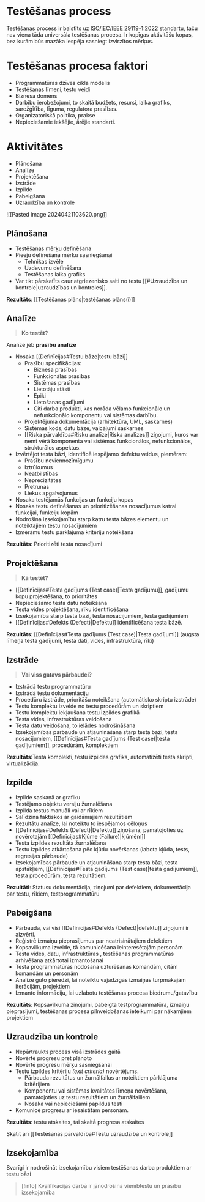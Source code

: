 # Testēšanas process

Testēšanas process ir balstīts uz [ISO/IEC/IEEE 29119-1:2022](https://www.iso.org/standard/81291.html) standartu, taču nav viena tāda universāla testēšanas procesa.
Ir kopīgas aktivitāšu kopas, bez kurām būs mazāka iespēja sasniegt izvirzītos mērķus.

# Testēšanas procesa faktori

- Programmatūras dzīves cikla modelis
- Testēšanas līmeņi, testu veidi
- Biznesa domēns
- Darbību ierobežojumi, to skaitā budžets, resursi, laika grafiks, sarežģītība, līguma, regulatora prasības.
- Organizatoriskā politika, prakse
- Nepieciešamie iekšējie, ārējie standarti.
# Aktivitātes

- Plānošana
- Analīze
- Projektēšana
- Izstrāde
- Izpilde
- Pabeigšana
- Uzraudzība un kontrole

![[Pasted image 20240421103620.png]]
## Plānošana
- Testēšanas mērķu definēšana
- Pieeju definēšana mērķu sasniegšanai
	- Tehnikas izvēle
	- Uzdevumu definēšana
	- Testēšanas laika grafiks
- Var tikt pārskatīts caur atgriezenisko saiti no testu [[#Uzraudzība un kontrole|uzraudzības un kontroles]].

**Rezultāts**: [[Testēšanas plāns|testēšanas plāns(i)]]

## Analīze
> **Ko testēt?**

Analīze jeb **prasību analīze**
- Nosaka [[Definīcijas#Testu bāze|testu bāzi]]
	- Prasību specifikācijas:
		- Biznesa prasības
		- Funkcionālās prasības
		- Sistēmas prasības
		- Lietotāju stāsti
		- Epiki
		- Lietošanas gadījumi
		- Citi darba produkti, kas norāda vēlamo funkcionālo un nefunkcionālo komponentu vai sistēmas darbību.
	- Projektējuma dokumentācija (arhitektūra, UML, saskarnes)
	- Sistēmas kods, datu bāze, vaicājumi saskarnes
	- [[Riska pārvaldība#Risku analīze|Riska analīzes]] ziņojumi, kuros var ņemt vērā komponenta vai sistēmas funkcionālos, nefunkcionālos, strukturālos aspektus.
- Izvērtējot testa bāzi, identificē iespējamo defektu veidus, piemēram:
	- Prasību neviennozīmīgumu
	- Iztrūkumus
	- Neatbilstības
	- Neprecizitātes
	- Pretrunas
	- Liekus apgalvojumus
- Nosaka testējamās funkcijas un funkciju kopas
- Nosaka testu definēšanas un prioritizēšanas nosacījumus katrai funkcijai, funkciju kopām
- Nodrošina izsekojamību starp katru testa bāzes elementu un noteiktajiem testu nosacījumiem
- Izmērāmu testu pārklājuma kritēriju noteikšana

**Rezultāts**: Prioritizēti testa nosacījumi
## Projektēšana
> **Kā testēt?**

- [[Definīcijas#Testa gadījums (Test case)|Testa gadījumu]], gadījumu kopu projektēšana, to prioritātes
- Nepieciešamo testa datu noteikšana
- Testa vides projektēšana, rīku identificēšana
- Izsekojamība starp testa bāzi, testa nosacījumiem, testa gadījumiem
- [[Definīcijas#Defekts (Defect)|Defektu]] identificēšana testa bāzē.

**Rezultāts**: [[Definīcijas#Testa gadījums (Test case)|Testa gadījumi]] (augsta līmeņa testa gadījumi, testa dati, vides, infrastruktūra, rīki)
## Izstrāde
> **Vai viss gatavs pārbaudei?**

- Izstrādā testu programmatūru
- Izstrādā testu dokumentāciju
- Procedūru izstrāde, prioritāšu noteikšana (automātisko skriptu izstrāde)
- Testu komplektu izveide no testu procedūrām un skriptiem
- Testu komplektu iekļaušana testu izpildes grafikā
- Testa vides, infrastruktūras veidošana
- Testa datu veidošana, to ielādes nodrošināšana
- Izsekojamības pārbaude un atjaunināšana starp testa bāzi, testa nosacījumiem, [[Definīcijas#Testa gadījums (Test case)|testa gadījumiem]], procedūrām, komplektiem

**Rezultāts**:Testa komplekti, testu izpildes grafiks, automatizēti testa skripti, virtualizācija.
## Izpilde
- Izpilde saskaņā ar grafiku
- Testējamo objektu versiju žurnalēšana
- Izpilda testus manuāli vai ar rīkiem
- Salīdzina faktiskos ar gaidāmajiem rezultātiem
- Rezultātu analīze, lai noteiktu to iespējamos cēloņus
- [[Definīcijas#Defekts (Defect)|Defektu]] ziņošana, pamatojoties uz novērotajām [[Definīcijas#Kļūme (Failure)|kļūmēm]]
- Testa izpildes rezultāta žurnalēšana
- Testu izpildes atkārtošana pēc kļūdu novēršanas (labota kļūda, tests, regresijas pārbaude)
- Izsekojamības pārbaude un atjaunināšana starp testa bāzi, testa apstākļiem, [[Definīcijas#Testa gadījums (Test case)|testa gadījumiem]], testa procedūrām, testa rezultātiem.

**Rezultāti**: Statusu dokumentācija, ziņojumi par defektiem, dokumentācija par testu, rīkiem, testprogrammatūru

## Pabeigšana

- Pārbauda, vai visi [[Definīcijas#Defekts (Defect)|defektu]] ziņojumi ir aizvērti.
- Reģistrē izmaiņu pieprasījumus par neatrisinātajiem defektiem
- Kopsavilkuma izveide, tā komunicēšana ieinteresētajām personām
- Testa vides, datu, infrastruktūras , testēšanas programmatūras arhivēšana atkārtotai izmantošanai
- Testa programmatūras nodošana uzturēšanas komandām, citām komandām un personām
- Analizē gūto pieredzi, lai noteiktu vajadzīgās izmaiņas turpmākajām iterācijām, projektiem
- Izmanto informāciju, lai uzlabotu testēšanas procesa biedrumu/gatavību

**Rezultāts**: Kopsavilkuma ziņojumi, pabeigta testprogrammatūra, izmaiņu pieprasījumi, testēšanas procesa pilnveidošanas ieteikumi par nākamjiem projektiem
## Uzraudzība un kontrole
- Nepārtraukts process visā izstrādes gaitā
- Novērtē progresu pret plānoto
- Novērtē progresu mērķu sasniegšanai
- Testu izpildes kritēriju *(exit criteria)* novērtējums.
	- Pārbauda rezultātus un žurnālfailus ar noteiktiem pārklājuma kritērijiem
	- Komponentu vai sistēmas kvalitātes līmeņa novērtēšana, pamatojoties uz testu rezultātiem un žurnālfailiem
	- Nosaka vai nepieciešami papildus testi
- Komunicē progresu ar iesaistītām personām.

**Rezultāts**: testu atskaites, tai skaitā progresa atskaites

Skatīt arī [[Testēšanas pārvaldība#Testu uzraudzība un kontrole]]


## Izsekojamība
Svarīgi ir nodrošināt izsekojamību visiem testēšanas darba produktiem ar testu bāzi

>[!info]
>Kvalifikācijas darbā ir jānodrošina vienībtestu un prasību izsekojamība

